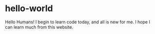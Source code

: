 # hello-world

Hello Humans!
I begin to learn code today, and all is new for me. I hope I can learn much from this website.
